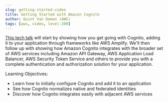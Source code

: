 ```yaml
---
slug: getting-started-video
title: Getting Started with Amazon Cognito
author: Quint Van Deman (AWS)
tags: [aws, video, level-200]
---
```


[This tech talk](https://www.youtube.com/watch?v=OAR4ZHP8DEg) will start by showing how you get going with Cognito, adding it to your application through frameworks like AWS Amplify. We'll then follow up with showing how Amazon Cognito integrates with the broader set of AWS services including Amazon API Gateway, AWS Application Load Balancer, AWS Security Token Service and others to provide you with a complete authentication and authorization solution for your application.

Learning Objectives:
 - Learn how to initially configure Cognito and add it to an application
 - See how Cognito normalizes native and federated identities
 - Discover how Cognito integrates easily with adjacent AWS services